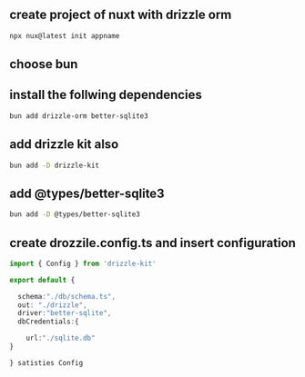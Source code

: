 ## create project of nuxt with drizzle orm 
```sh
npx nux@latest init appname
```
## choose bun

## install the follwing dependencies 
```sh
bun add drizzle-orm better-sqlite3
```
## add drizzle kit also
```sh
bun add -D drizzle-kit
```
## add @types/better-sqlite3
```sh
bun add -D @types/better-sqlite3
```

## create drozzile.config.ts and insert configuration
```ts
import { Config } from 'drizzle-kit'

export default {

  schema:"./db/schema.ts",
  out: "./drizzle",
  driver:"better-sqlite",
  dbCredentials:{

    url:"./sqlite.db"
}

} satisties Config


